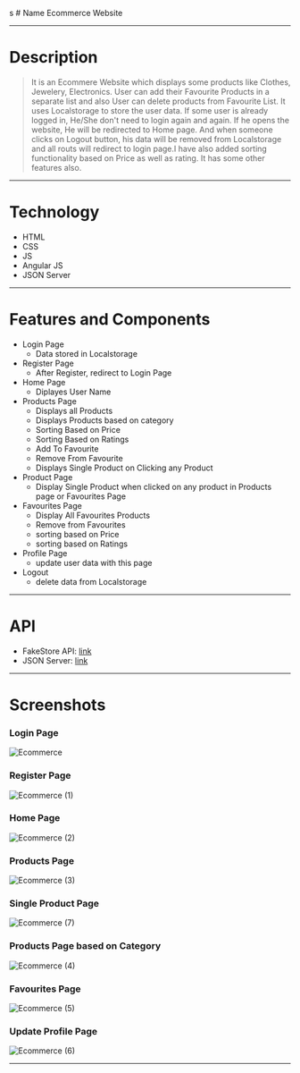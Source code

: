 s # Name
Ecommerce Website

---

# Description
> It is an Ecommere Website which displays some products like Clothes, Jewelery, Electronics. User can add their Favourite Products in a separate list and also User can delete products from Favourite List. It uses Localstorage to store the user data. If some user is already logged in, He/She don't need to login again and again. If he opens the website, He will be redirected to Home page. And when someone clicks on Logout button, his data will be removed from Localstorage and all routs will redirect to login page.I have also added sorting functionality based on Price as well as rating. It has some other features also. 

---

# Technology

- HTML
- CSS
- JS
- Angular JS
- JSON Server

---

# Features and Components
- Login Page
    - Data stored in Localstorage
- Register Page
    - After Register, redirect to Login Page
- Home Page
    - Diplayes User Name
- Products Page
    - Displays all Products
    - Displays Products based on category
    - Sorting Based on Price
    - Sorting Based on Ratings
    - Add To Favourite
    - Remove From Favourite
    - Displays Single Product on Clicking any Product
- Product Page
    - Display Single Product when clicked on any product in Products page or Favourites Page
- Favourites Page
    - Display All Favourites Products
    - Remove from Favourites
    - sorting based on Price
    - sorting based on Ratings
- Profile Page
    - update user data with this page
- Logout
    - delete data from Localstorage

---
# API

- FakeStore API: [link](https://fakestoreapi.com/)
- JSON Server: [link](https://github.com/typicode/json-server)

---
# Screenshots

### Login Page
![Ecommerce](https://github.com/yvrjprshr/angularjs-ecommerce/assets/66880935/2ad8c362-ddbd-4db2-a41e-05e83685942a)

### Register Page
![Ecommerce (1)](https://github.com/yvrjprshr/angularjs-ecommerce/assets/66880935/ecbbe883-cbdb-4531-9a92-9ed789b1f7d7)

### Home Page
![Ecommerce (2)](https://github.com/yvrjprshr/angularjs-ecommerce/assets/66880935/18dd8b0b-2418-4bfc-b7b6-f438db1cc0b6)

### Products Page
![Ecommerce (3)](https://github.com/yvrjprshr/angularjs-ecommerce/assets/66880935/db912dd3-649e-450d-a11e-971acdb9196f)

### Single Product Page
![Ecommerce (7)](https://github.com/yvrjprshr/angularjs-ecommerce/assets/66880935/508280bc-820e-4bb1-ae8d-3683b4472203)

### Products Page based on Category
![Ecommerce (4)](https://github.com/yvrjprshr/angularjs-ecommerce/assets/66880935/630cf94e-7143-4eac-996a-66cce6800100)

### Favourites Page
![Ecommerce (5)](https://github.com/yvrjprshr/angularjs-ecommerce/assets/66880935/7143d4b9-a62d-437d-bfbf-9b2dc6847797)

### Update Profile Page
![Ecommerce (6)](https://github.com/yvrjprshr/angularjs-ecommerce/assets/66880935/3e42f33c-5687-41e1-8d40-7e786cec6135)

---
